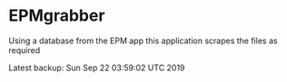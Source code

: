 # EPMgrabber
Using a database from the EPM app this application scrapes the files as required


Latest backup: Sun Sep 22 03:59:02 UTC 2019
